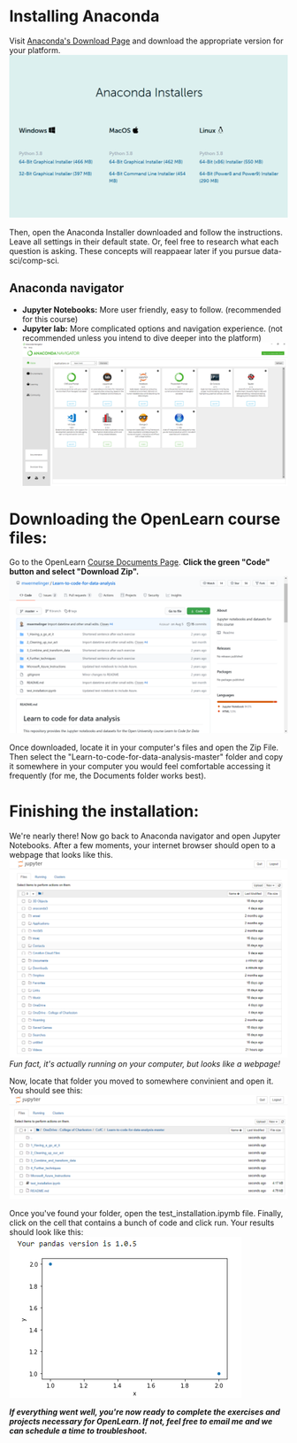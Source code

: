 # Installing Anaconda

Visit [Anaconda's Download Page](https://www.anaconda.com/products/individual#windows) and download the appropriate version for your platform.
![](assets/anacondaInstallers.png)

Then, open the Anaconda Installer downloaded and follow the instructions. Leave all settings in their default state. Or, feel free to research what each question is asking. These concepts will reappaear later if you pursue data-sci/comp-sci.

## Anaconda navigator
* **Jupyter Notebooks:** More user friendly, easy to follow. (recommended for this course)
* **Jupyter lab:** More complicated options and navigation experience. (not recommended unless you intend to dive deeper into the platform)
![](assets/navigator.png)


# Downloading the OpenLearn course files:

Go to the OpenLearn [Course Documents Page](https://github.com/mwermelinger/Learn-to-code-for-data-analysis). **Click the green "Code" button and select "Download Zip".**
![](assets/gitHub-repo.png)

Once downloaded, locate it in your computer's files and open the Zip File. Then select the "Learn-to-code-for-data-analysis-master" folder and copy it somewhere in your computer you would feel comfortable accessing it frequently (for me, the Documents folder works best).


# Finishing the installation:

We're nearly there! Now go back to Anaconda navigator and open Jupyter Notebooks. After a few moments, your internet browser should open to a webpage that looks like this.
![](assets/splashPage.png)
*Fun fact, it's actually running on your computer, but looks like a webpage!*

Now, locate that folder you moved to somewhere convinient and open it. You should see this:
![](assets/openFiles.png)

Once you've found your folder, open the test_installation.ipymb file. Finally, click on the cell that contains a bunch of code and click run. Your results should look like this:
![](assets/correctOutput.png)

***If everything went well, you're now ready to complete the exercises and projects necessary for OpenLearn. If not, feel free to email me and we can schedule a time to troubleshoot.***